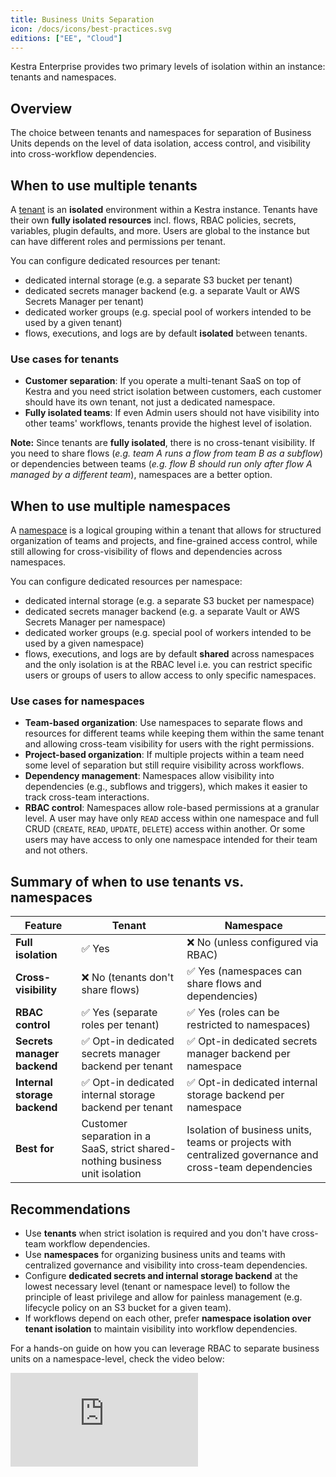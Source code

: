 ```yaml
---
title: Business Units Separation
icon: /docs/icons/best-practices.svg
editions: ["EE", "Cloud"]
---
```


Kestra Enterprise provides two primary levels of isolation within an instance: tenants and namespaces.

## Overview

The choice between tenants and namespaces for separation of Business Units depends on the level of data isolation, access control, and visibility into cross-workflow dependencies.

## When to use multiple tenants

A [tenant](../06.enterprise/02.governance/tenants.md) is an **isolated** environment within a Kestra instance. Tenants have their own **fully isolated resources** incl. flows, RBAC policies, secrets, variables, plugin defaults, and more. Users are global to the instance but can have different roles and permissions per tenant.

You can configure dedicated resources per tenant:
- dedicated internal storage (e.g. a separate S3 bucket per tenant)
- dedicated secrets manager backend (e.g. a separate Vault or AWS Secrets Manager per tenant)
- dedicated worker groups (e.g. special pool of workers intended to be used by a given tenant)
- flows, executions, and logs are by default **isolated** between tenants.

### Use cases for tenants

- **Customer separation**: If you operate a multi-tenant SaaS on top of Kestra and you need strict isolation between customers, each customer should have its own tenant, not just a dedicated namespace.
- **Fully isolated teams**: If even Admin users should not have visibility into other teams' workflows, tenants provide the highest level of isolation.

**Note:** Since tenants are **fully isolated**, there is no cross-tenant visibility. If you need to share flows (_e.g. team A runs a flow from team B as a subflow_) or dependencies between teams (_e.g. flow B should run only after flow A managed by a different team_), namespaces are a better option.

## When to use multiple namespaces

A [namespace](../06.enterprise/02.governance/07.namespace-management.md) is a logical grouping within a tenant that allows for structured organization of teams and projects, and fine-grained access control, while still allowing for cross-visibility of flows and dependencies across namespaces.

You can configure dedicated resources per namespace:
- dedicated internal storage (e.g. a separate S3 bucket per namespace)
- dedicated secrets manager backend (e.g. a separate Vault or AWS Secrets Manager per namespace)
- dedicated worker groups (e.g. special pool of workers intended to be used by a given namespace)
- flows, executions, and logs are by default **shared** across namespaces and the only isolation is at the RBAC level i.e. you can restrict specific users or groups of users to allow access to only specific namespaces.

### Use cases for namespaces

- **Team-based organization**: Use namespaces to separate flows and resources for different teams while keeping them within the same tenant and allowing cross-team visibility for users with the right permissions.
- **Project-based organization**: If multiple projects within a team need some level of separation but still require visibility across workflows.
- **Dependency management**: Namespaces allow visibility into dependencies (e.g., subflows and triggers), which makes it easier to track cross-team interactions.
- **RBAC control**: Namespaces allow role-based permissions at a granular level. A user may have only `READ` access within one namespace and full CRUD (`CREATE`, `READ`, `UPDATE`, `DELETE`) access within another. Or some users may have access to only one namespace intended for their team and not others.


## Summary of when to use tenants vs. namespaces

| Feature                      | Tenant                                                                       | Namespace                                                                                              |
|------------------------------|------------------------------------------------------------------------------|--------------------------------------------------------------------------------------------------------|
| **Full isolation**           | ✅ Yes                                                                        | ❌ No (unless configured via RBAC)                                                                      |
| **Cross-visibility**         | ❌ No (tenants don't share flows)                                             | ✅ Yes (namespaces can share flows and dependencies)                                                    |
| **RBAC control**             | ✅ Yes (separate roles per tenant)                                            | ✅ Yes (roles can be restricted to namespaces)                                                          |
| **Secrets manager backend**  | ✅ Opt-in dedicated secrets manager backend per tenant                        | ✅ Opt-in dedicated secrets manager backend per namespace                                               |
| **Internal storage backend** | ✅ Opt-in dedicated internal storage backend per tenant                       | ✅ Opt-in dedicated internal storage backend per namespace                                              |
| **Best for**                 | Customer separation in a SaaS, strict shared-nothing business unit isolation | Isolation of business units, teams or projects with centralized governance and cross-team dependencies |

## Recommendations

- Use **tenants** when strict isolation is required and you don't have cross-team workflow dependencies.
- Use **namespaces** for organizing business units and teams with centralized governance and visibility into cross-team dependencies.
- Configure **dedicated secrets and internal storage backend** at the lowest necessary level (tenant or namespace level) to follow the principle of least privilege and allow for painless management (e.g. lifecycle policy on an S3 bucket for a given team).
- If workflows depend on each other, prefer **namespace isolation over tenant isolation** to maintain visibility into workflow dependencies.

For a hands-on guide on how you can leverage RBAC to separate business units on a namespace-level, check the video below:

<div class="video-container">
  <iframe src="https://www.youtube.com/embed/9I87QZJPl1Y?si=n0Izt0lK6BQ20Wfy" title="YouTube video player" frameborder="0" allow="accelerometer; autoplay; clipboard-write; encrypted-media; gyroscope; picture-in-picture; web-share" referrerpolicy="strict-origin-when-cross-origin" allowfullscreen></iframe>
</div>
